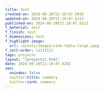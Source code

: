 ```yaml
---
title: test
created-on: 2024-08-20T21:10:07.604Z
updated-on: 2024-08-20T21:10:07.615Z
published-on: 2024-08-20T21:10:07.621Z
f_material: test
f_finish: test
f_dimensions: test
f_highlight-image:
  url: /assets/images/side-table-large.jpeg
f_sort-order: 11111111
tags: projects
layout: "[projects].html"
date: 2024-08-20T21:10:07.628Z
seo:
  noindex: false
  twitter:title: summary
  twitter:card: summary
---
```

